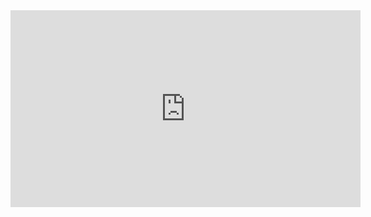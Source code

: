 <iframe width="560" height="315" src="https://www.youtube.com/embed/s6gr7Ljl0x8?si=rbQJfa4-DEEDu6rx" title="YouTube video player" frameborder="0" allow="accelerometer; autoplay; clipboard-write; encrypted-media; gyroscope; picture-in-picture; web-share" referrerpolicy="strict-origin-when-cross-origin" allowfullscreen></iframe>
